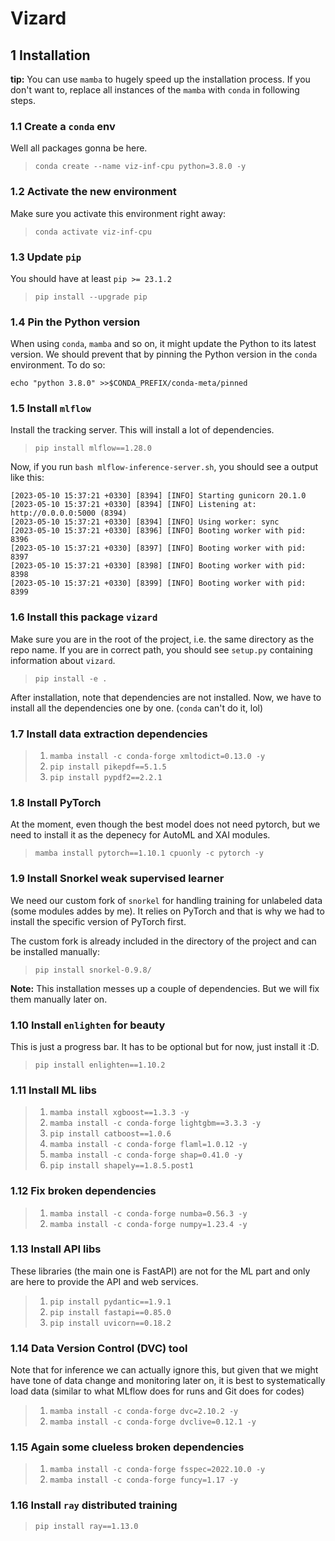 # Vizard

## 1 Installation

**tip:** You can use `mamba` to hugely speed up the installation process. If you don't want to, replace all instances of the `mamba` with `conda` in following steps.

### 1.1 Create a `conda` env

Well all packages gonna be here.
>`conda create --name viz-inf-cpu python=3.8.0 -y`

### 1.2 Activate the new environment

Make sure you activate this environment right away:
>`conda activate viz-inf-cpu`

### 1.3 Update `pip`

You should have at least `pip >= 23.1.2`
>`pip install --upgrade pip`

### 1.4 Pin the Python version

When using `conda`, `mamba` and so on, it might update the Python to its latest version. We should prevent that by pinning the Python version in the `conda` environment. To do so:

`echo "python 3.8.0" >>$CONDA_PREFIX/conda-meta/pinned`

### 1.5 Install `mlflow`

Install the tracking server. This will install a lot of dependencies.
>`pip install mlflow==1.28.0`

Now, if you run `bash mlflow-inference-server.sh`, you should see a output like this:

```shell
[2023-05-10 15:37:21 +0330] [8394] [INFO] Starting gunicorn 20.1.0
[2023-05-10 15:37:21 +0330] [8394] [INFO] Listening at: http://0.0.0.0:5000 (8394)
[2023-05-10 15:37:21 +0330] [8394] [INFO] Using worker: sync
[2023-05-10 15:37:21 +0330] [8396] [INFO] Booting worker with pid: 8396
[2023-05-10 15:37:21 +0330] [8397] [INFO] Booting worker with pid: 8397
[2023-05-10 15:37:21 +0330] [8398] [INFO] Booting worker with pid: 8398
[2023-05-10 15:37:21 +0330] [8399] [INFO] Booting worker with pid: 8399
```

### 1.6 Install this package `vizard`

Make sure you are in the root of the project, i.e. the same directory as the repo name. If you are in correct path, you should see `setup.py` containing information about `vizard`.
>`pip install -e .`

After installation, note that dependencies are not installed. Now, we have to install all the dependencies one by one. (`conda` can't do it, lol)

### 1.7 Install data extraction dependencies

>1. `mamba install -c conda-forge xmltodict=0.13.0 -y`
>2. `pip install pikepdf==5.1.5`
>3. `pip install pypdf2==2.2.1`

### 1.8 Install PyTorch

At the moment, even though the best model does not need pytorch, but we need to install it as the depenecy for AutoML and XAI modules.
>`mamba install pytorch==1.10.1 cpuonly -c pytorch -y`

### 1.9 Install Snorkel weak supervised learner

We need our custom fork of `snorkel` for handling training for unlabeled data (some modules addes by me). It relies on PyTorch and that is why we had to install the specific version of PyTorch first.

The custom fork is already included in the directory of the project and can be installed manually:
>`pip install snorkel-0.9.8/`

**Note:** This installation messes up a couple of dependencies. But we will fix them manually later on.

### 1.10 Install `enlighten` for beauty

This is just a progress bar. It has to be optional but for now, just install it :D.
>`pip install enlighten==1.10.2`

### 1.11 Install ML libs

>1. `mamba install xgboost==1.3.3 -y`
>2. `mamba install -c conda-forge lightgbm==3.3.3 -y`
>3. `pip install catboost==1.0.6`
>4. `mamba install -c conda-forge flaml=1.0.12 -y`
>5. `mamba install -c conda-forge shap=0.41.0 -y`
>6. `pip install shapely==1.8.5.post1`

### 1.12 Fix broken dependencies

>1. `mamba install -c conda-forge numba=0.56.3 -y`
>2. `mamba install -c conda-forge numpy=1.23.4 -y`

### 1.13 Install API libs

These libraries (the main one is FastAPI) are not for the ML part and only are here to provide the API and web services.

>1. `pip install pydantic==1.9.1`
>2. `pip install fastapi==0.85.0`
>3. `pip install uvicorn==0.18.2`

### 1.14 Data Version Control (DVC) tool

Note that for inference we can actually ignore this, but given that we might have tone of data change and monitoring later on, it is best to systematically load data (similar to what MLflow does for runs and Git does for codes)

>1. `mamba install -c conda-forge dvc=2.10.2 -y`
>2. `mamba install -c conda-forge dvclive=0.12.1 -y`

### 1.15 Again some clueless broken dependencies

>1. `mamba install -c conda-forge fsspec=2022.10.0 -y`
>2. `mamba install -c conda-forge funcy=1.17 -y`

### 1.16 Install `ray` distributed training

>`pip install ray==1.13.0`
